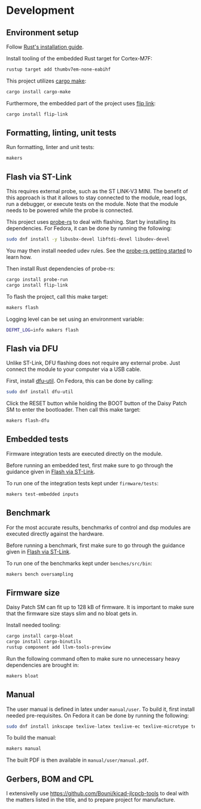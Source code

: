 # Development

## Environment setup

Follow [Rust's installation guide](https://www.rust-lang.org/tools/install).

Install tooling of the embedded Rust target for Cortex-M7F:

```sh
rustup target add thumbv7em-none-eabihf
```

This project utilizes [cargo make](https://github.com/sagiegurari/cargo-make):

```sh
cargo install cargo-make
```

Furthermore, the embedded part of the project uses [flip
link](https://github.com/knurling-rs/flip-link):

```sh
cargo install flip-link
```

## Formatting, linting, unit tests

Run formatting, linter and unit tests:

```sh
makers
```

## Flash via ST-Link

This requires external probe, such as the ST LINK-V3 MINI. The benefit of this
approach is that it allows to stay connected to the module, read logs, run a
debugger, or execute tests on the module. Note that the module needs to be
powered while the probe is connected.

This project uses [probe-rs](https://github.com/probe-rs/probe-rs) to deal with
flashing. Start by installing its dependencies. For Fedora, it can be done by
running the following:

```sh
sudo dnf install -y libusbx-devel libftdi-devel libudev-devel
```

You may then install needed udev rules. See the [probe-rs getting
started](https://probe.rs/docs/getting-started/probe-setup/) to learn how.

Then install Rust dependencies of probe-rs:

```sh
cargo install probe-run
cargo install flip-link
```

To flash the project, call this make target:

```sh
makers flash
```

Logging level can be set using an environment variable:

```sh
DEFMT_LOG=info makers flash
```

## Flash via DFU

Unlike ST-Link, DFU flashing does not require any external probe. Just connect
the module to your computer via a USB cable.

First, install [dfu-util](http://dfu-util.sourceforge.net/). On Fedora, this can
be done by calling:

```sh
sudo dnf install dfu-util
```

Click the RESET button while holding the BOOT button of the Daisy Patch SM to
enter the bootloader. Then call this make target:

```sh
makers flash-dfu
```

## Embedded tests

Firmware integration tests are executed directly on the module.

Before running an embedded test, first make sure to go through the guidance
given in [Flash via ST-Link](#flash-via-st-link).

To run one of the integration tests kept under `firmware/tests`:

```sh
makers test-embedded inputs
```

## Benchmark

For the most accurate results, benchmarks of control and dsp modules are executed
directly against the hardware.

Before running a benchmark, first make sure to go through the guidance given in
[Flash via ST-Link](#flash-via-st-link).

To run one of the benchmarks kept under `benches/src/bin`:

```sh
makers bench oversampling
```

## Firmware size

Daisy Patch SM can fit up to 128 kB of firmware. It is important to make sure that
the firmware size stays slim and no bloat gets in.

Install needed tooling:

```sh
cargo install cargo-bloat
cargo install cargo-binutils
rustup component add llvm-tools-preview
```

Run the following command often to make sure no unnecessary heavy dependencies
are brought in:

```sh
makers bloat
```

## Manual

The user manual is defined in latex under `manual/user`. To build it, first
install needed pre-requisites. On Fedora it can be done by running the
following:

```sh
sudo dnf install inkscape texlive-latex texlive-ec texlive-microtype texlive-pagecolor texlive-parskip texlive-titling texlive-hardwrap texlive-mdwtools
```

To build the manual:

```sh
makers manual
```

The built PDF is then available in `manual/user/manual.pdf`.

## Gerbers, BOM and CPL

I extensivelly use https://github.com/Bouni/kicad-jlcpcb-tools to deal with the
matters listed in the title, and to prepare project for manufacture.
